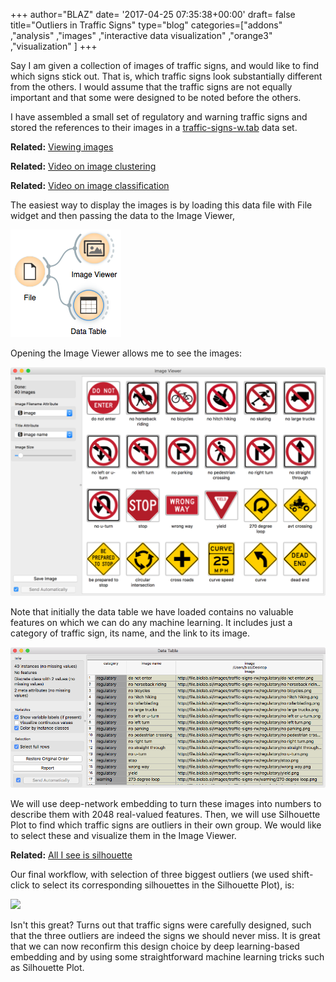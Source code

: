 +++
author="BLAZ"
date= '2017-04-25 07:35:38+00:00'
draft= false
title="Outliers in Traffic Signs"
type="blog"
categories=["addons" ,"analysis" ,"images" ,"interactive data visualization" ,"orange3"  ,"visualization" ]
+++

Say I am given a collection of images of traffic signs, and would like to find which signs stick out. That is, which traffic signs look substantially different from the others. I would assume that the traffic signs are not equally important and that some were designed to be noted before the others.

I have assembled a small set of regulatory and warning traffic signs and stored the references to their images in a [traffic-signs-w.tab](http://file.biolab.si/datasets/traffic-signs-rw.tab) data set.


**Related:** [Viewing images](/blog/2014/04/29/viewing-images/)




**Related:** [Video on image clustering](https://www.youtube.com/watch?v=Iu8g2Twjn9U)




**Related:** [Video on image classification](https://www.youtube.com/watch?v=lvgx62a8XQk)


The easiest way to display the images is by loading this data file with File widget and then passing the data to the Image Viewer,

![](/images/2017/04/traffic-signs-file-image-viewer.png)

Opening the Image Viewer allows me to see the images:

![](/images/2017/04/Screen-Shot-2017-04-25-at-09.59.16.png)

Note that initially the data table we have loaded contains no valuable features on which we can do any machine learning. It includes just a category of traffic sign, its name, and the link to its image.

![](/images/2017/04/traffic-signs-data-table2.png)


We will use deep-network embedding to turn these images into numbers to describe them with 2048 real-valued features. Then, we will use Silhouette Plot to find which traffic signs are outliers in their own group. We would like to select these and visualize them in the Image Viewer.


**Related:** [All I see is silhouette](/blog/2016/03/23/all-i-see-is-silhouette/)


Our final workflow, with selection of three biggest outliers (we used shift-click to select its corresponding silhouettes in the Silhouette Plot), is:

![](/images/2017-04-Screen-Shot-2017-04-25-at-10.08.56.png)

Isn't this great? Turns out that traffic signs were carefully designed, such that the three outliers are indeed the signs we should never miss. It is great that we can now reconfirm this design choice by deep learning-based embedding and by using some straightforward machine learning tricks such as Silhouette Plot.
